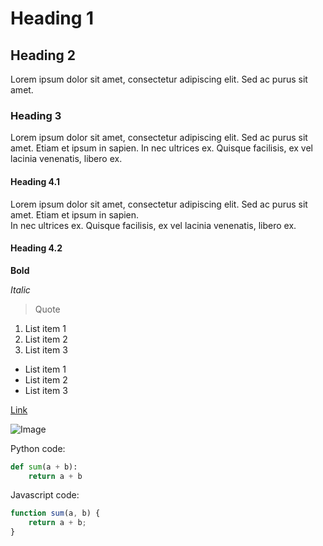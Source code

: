 # Heading 1

## Heading 2

Lorem ipsum dolor sit amet, consectetur adipiscing elit. Sed ac purus sit amet.

### Heading 3

Lorem ipsum dolor sit amet, consectetur adipiscing elit. Sed ac purus sit amet. Etiam et ipsum in sapien. In nec ultrices ex. Quisque facilisis, ex vel lacinia venenatis, libero ex.

#### Heading 4.1

Lorem ipsum dolor sit amet, consectetur adipiscing elit. Sed ac purus sit amet. Etiam et ipsum in sapien.  
In nec ultrices ex. Quisque facilisis, ex vel lacinia venenatis, libero ex.

#### Heading 4.2

**Bold**

_Italic_

> Quote

1. List item 1
2. List item 2
3. List item 3

- List item 1
- List item 2
- List item 3

[Link](https://www.google.com)

![Image](https://www.google.com/images/branding/googlelogo/1x/googlelogo_color_272x92dp.png)

Python code:

```python
def sum(a + b):
    return a + b
```

Javascript code:

```javascript
function sum(a, b) {
    return a + b;
}
```
